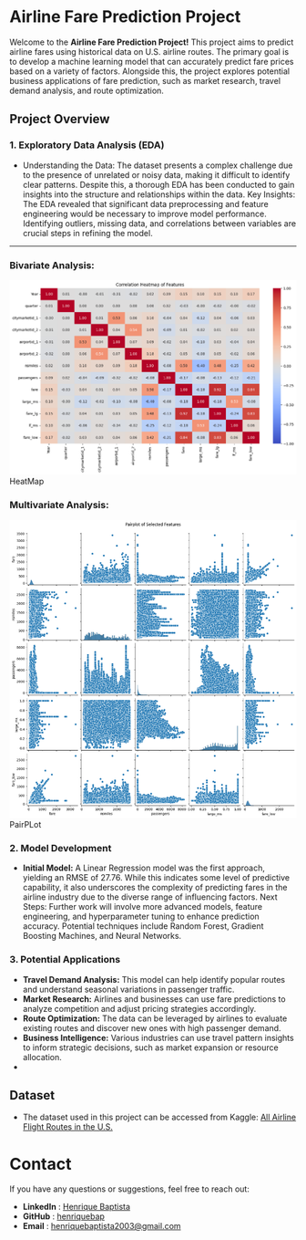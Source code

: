 # Airline Fare Prediction Project
Welcome to the **Airline Fare Prediction Project!** This project aims to predict airline fares using historical data on U.S. airline routes. The primary goal is to develop a machine learning model that can accurately predict fare prices based on a variety of factors. Alongside this, the project explores potential business applications of fare prediction, such as market research, travel demand analysis, and route optimization.

## Project Overview

### 1. Exploratory Data Analysis (EDA)

- Understanding the Data: The dataset presents a complex challenge due to the presence of unrelated or noisy data, making it difficult to identify clear patterns. Despite this, a thorough EDA has been conducted to gain insights into the structure and relationships within the data.
Key Insights: The EDA revealed that significant data preprocessing and feature engineering would be necessary to improve model performance. Identifying outliers, missing data, and correlations between variables are crucial steps in refining the model.

---
### Bivariate Analysis:

![heatmap](https://github.com/henriquebap/Machine_Learning_HB/blob/main/EDA%20-%20AIrline%20Fare%20%2B%20Model%20Training/heatmap.png)HeatMap

### Multivariate Analysis:

![Pairplot](https://github.com/henriquebap/Machine_Learning_HB/blob/main/EDA%20-%20AIrline%20Fare%20%2B%20Model%20Training/pairplot.png)PairPLot

### 2. Model Development

- **Initial Model:** A Linear Regression model was the first approach, yielding an RMSE of 27.76. While this indicates some level of predictive capability, it also underscores the complexity of predicting fares in the airline industry due to the diverse range of influencing factors.
Next Steps: Further work will involve more advanced models, feature engineering, and hyperparameter tuning to enhance prediction accuracy. Potential techniques include Random Forest, Gradient Boosting Machines, and Neural Networks.

### 3. Potential Applications

- **Travel Demand Analysis:** This model can help identify popular routes and understand seasonal variations in passenger traffic.
- **Market Research:** Airlines and businesses can use fare predictions to analyze competition and adjust pricing strategies accordingly.
- **Route Optimization:** The data can be leveraged by airlines to evaluate existing routes and discover new ones with high passenger demand.
- **Business Intelligence:** Various industries can use travel pattern insights to inform strategic decisions, such as market expansion or resource allocation.
- 
## Dataset
- The dataset used in this project can be accessed from Kaggle: [All Airline Flight Routes in the U.S.](https://www.kaggle.com/datasets/oleksiimartusiuk/all-airline-fight-routes-in-the-us/data)

# Contact
If you have any questions or suggestions, feel free to reach out:
- **LinkedIn** : [Henrique Baptista](https://www.linkedin.com/in/henrique-baptista777/)
- **GitHub** : [henriquebap](https://github.com/henriquebap)
- **Email** : [henriquebaptista2003@gmail.com](mailto:henriquebaptista2003@gmail.com)
